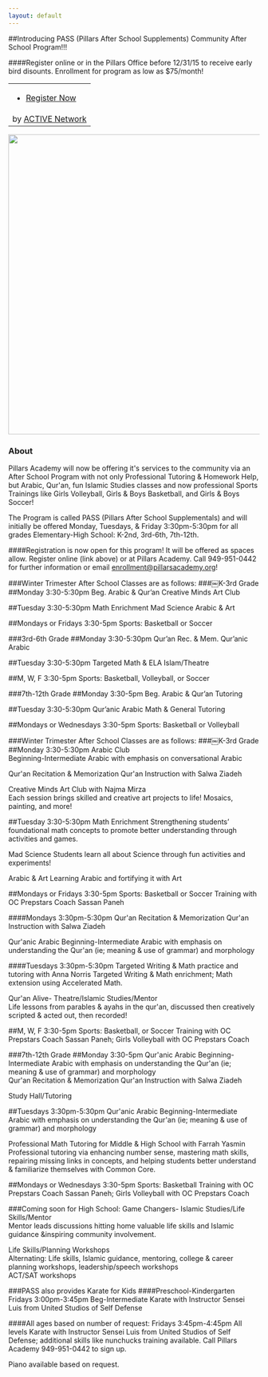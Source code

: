 ```yaml
---
layout: default
---
```

##Introducing PASS (Pillars After School Supplements) Community After School Program!!!

####Register online or in the Pillars Office before 12/31/15 to receive early bird disounts. Enrollment for program as low as $75/month!

<link rel="stylesheet" type="text/css" media="all" href="https://emarketing.activenetwork.com/res/button/css/button-v4.css" /><table><tbody><tr><td><div id="btn_div" class="btn-g201"><ul><li><a id="btn_lnk" href="https://campscui.active.com/orgs/PillarsAcademy" target="_blank"><span id="btn_txt">Register Now</span></a></li></ul></div></td></tr><tr><td nowrap=""><div id="btn_foot">by <a href="http://www.activenetwork.com" target="_blank" title="Online Registration, Marketing and Event Management Software">ACTIVE Network</a></div></td></tr></tbody></table>

<a href="https://cloud.githubusercontent.com/assets/11180395/11948543/e393142a-a829-11e5-9009-d09c460983bd.jpg">
  <img width="600" src="https://cloud.githubusercontent.com/assets/11180395/11948543/e393142a-a829-11e5-9009-d09c460983bd.jpg" />
</a>

### About

Pillars Academy will now be offering it's services to the community via an After School Program with not only Professional Tutoring & Homework Help, but Arabic, Qur'an, fun Islamic Studies classes and now professional Sports Trainings like Girls Volleyball, Girls & Boys Basketball, and Girls & Boys Soccer!

The Program is called PASS (Pillars After School Supplementals) and will initially be offered Monday, Tuesdays, & Friday 3:30pm-5:30pm for all grades Elementary-High School: K-2nd, 3rd-6th, 7th-12th. 

####Registration is now open for this program! It will be offered as spaces allow. Register online (link above) or at Pillars Academy. Call 949-951-0442 for further information or email enrollment@pillarsacademy.org!

###Winter Trimester After School Classes are as follows:
###￼K-3rd Grade
##Monday 3:30-5:30pm 
Beg. Arabic & Qur’an 
Creative Minds Art Club 

##Tuesday 3:30-5:30pm 
Math Enrichment
Mad Science
Arabic & Art

##Mondays or Fridays 3:30-5pm
Sports: Basketball or Soccer

###3rd-6th Grade
##Monday 3:30-5:30pm
Qur’an Rec. & Mem.
Qur’anic Arabic

##Tuesday 3:30-5:30pm
Targeted Math & ELA
Islam/Theatre

##M, W, F 3:30-5pm
Sports: Basketball, Volleyball, or Soccer

###7th-12th Grade 
##Monday 3:30-5pm 
Beg. Arabic & Qur’an Tutoring

##Tuesday 3:30-5:30pm
Qur’anic Arabic 
Math & General Tutoring 

##Mondays or Wednesdays 3:30-5pm 
Sports: Basketball or Volleyball

###Winter Trimester After School Classes are as follows:
###￼K-3rd Grade
##Monday 3:30-5:30pm 
Arabic Club				
Beginning-Intermediate Arabic with emphasis on conversational Arabic

Qur'an Recitation & Memorization
Qur'an Instruction with Salwa Ziadeh	 

Creative Minds Art Club with Najma Mirza				
Each session brings skilled and creative art projects to life! Mosaics, painting, and more!

##Tuesday 3:30-5:30pm 
Math Enrichment
Strengthening students’ foundational math concepts to promote better understanding through activities and games.

Mad Science
Students learn all about Science through fun activities and experiments!

Arabic & Art
Learning Arabic and fortifying it with Art

##Mondays or Fridays 3:30-5pm
Sports: Basketball or Soccer Training with OC Prepstars Coach Sassan Paneh

####Mondays 3:30pm-5:30pm
Qur'an Recitation & Memorization
Qur'an Instruction with Salwa Ziadeh

Qur'anic Arabic
Beginning-Intermediate Arabic with emphasis on understanding the Qur'an (ie; meaning & use of grammar) and morphology

####Tuesdays 3:30pm-5:30pm 
Targeted Writing & Math practice and tutoring with Anna Norris
Targeted Writing & Math enrichment; Math extension using Accelerated Math.

Qur'an Alive- Theatre/Islamic Studies/Mentor				
Life lessons from parables & ayahs in the qur'an, discussed then creatively scripted & acted out, then recorded!	

##M, W, F 3:30-5pm
Sports: Basketball, or Soccer Training with OC Prepstars Coach Sassan Paneh; Girls Volleyball with OC Prepstars Coach

###7th-12th Grade 
##Monday 3:30-5pm 
Qur'anic Arabic
Beginning-Intermediate Arabic with emphasis on understanding the Qur'an (ie; meaning & use of grammar) and morphology		
Qur'an Recitation & Memorization
Qur'an Instruction with Salwa Ziadeh

Study Hall/Tutoring

##Tuesdays 3:30pm-5:30pm
Qur'anic Arabic
Beginning-Intermediate Arabic with emphasis on understanding the Qur'an (ie; meaning & use of grammar) and morphology	

Professional Math Tutoring for Middle & High School with Farrah Yasmin			
Professional tutoring via enhancing number sense, mastering math skills, repairing missing links in concepts, and helping students better understand & familiarize themselves with Common Core.

##Mondays or Wednesdays 3:30-5pm 
Sports: Basketball Training with OC Prepstars Coach Sassan Paneh; Girls Volleyball with OC Prepstars Coach


###Coming soon for High School:
Game Changers- Islamic Studies/Life Skills/Mentor				
Mentor leads discussions hitting home valuable life skills and Islamic guidance &inspiring community involvement.  	
				
Life Skills/Planning Workshops				
Alternating: Life skills, Islamic guidance, mentoring, college & career planning workshops, leadership/speech workshops		
ACT/SAT workshops

###PASS also provides Karate for Kids
####Preschool-Kindergarten
Fridays 3:00pm-3:45pm
Beg-Intermediate Karate with Instructor Sensei Luis from United Studios of Self Defense	

####All ages based on number of request:
Fridays 3:45pm-4:45pm
All levels Karate with Instructor Sensei Luis from United Studios of Self Defense; additional skills like nunchucks training available. Call Pillars Academy 949-951-0442 to sign up.

Piano available based on request.

